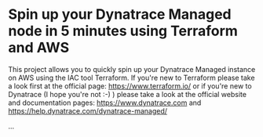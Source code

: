 # Spin up your Dynatrace Managed node in 5 minutes using Terraform and AWS

This project allows you to quickly spin up your Dynatrace Managed instance on AWS using the IAC tool Terraform. If you're new to Terraform
please take a look first at the official page:
https://www.terraform.io/
or if you're new to Dynatrace (I hope you're not :-) ) please take a look at the official website and documentation pages:
https://www.dynatrace.com and https://help.dynatrace.com/dynatrace-managed/

...
